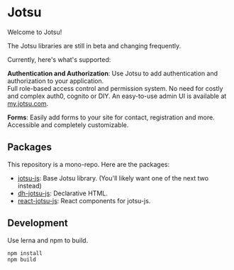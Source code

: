 # Jotsu

Welcome to Jotsu!

The Jotsu libraries are still in beta and changing frequently.

Currently, here's what's supported:

**Authentication and Authorization**:
Use Jotsu to add authentication and authorization to your application.   
Full role-based access control and permission system.  No need for costly and complex auth0, cognito or DIY. 
An easy-to-use admin UI is available at [my.jotsu.com](https://my.jotsu.com/login).

**Forms**:
Easily add forms to your site for contact, registration and more.   Accessible and completely customizable.

## Packages
This repository is a mono-repo.   Here are the packages:

* [jotsu-js](packages/jotsu-js): Base Jotsu library.   (You'll likely want one of the next two instead)
* [dh-jotsu-js](packages/dh-jotsu-js): Declarative HTML.
* [react-jotsu-js](packages/react-jotsu-js): React components for jotsu-js.

## Development
Use lerna and npm to build.

```shell
npm install
npm build
```

